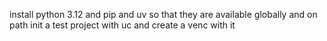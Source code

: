 install python 3.12 and pip and uv so that they are available globally and on path  init a test project with uc and create a venc with it